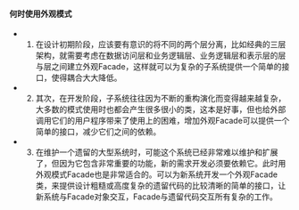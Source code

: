 #### 何时使用外观模式
+ 1. 在设计初期阶段，应该要有意识的将不同的两个层分离，比如经典的三层架构，就需要考虑在数据访问层和业务逻辑层、业务逻辑层和表示层的层与层之间建立外观Facade，这样就可以为复杂的子系统提供一个简单的接口，使得耦合大大降低。
+ 2. 其次，在开发阶段，子系统往往因为不断的重构演化而变得越来越复杂，大多数的模式使用时也都会产生很多很小的类，这本是好事，但也给外部调用它们的用户程序带来了使用上的困难，增加外观Facade可以提供一个简单的接口，减少它们之间的依赖。
+ 3. 在维护一个遗留的大型系统时，可能这个系统已经非常难以维护和扩展了，但因为它包含非常重要的功能，新的需求开发必须要依赖它。此时用外观模式Facade也是非常适合的。可以为新系统开发一个外观Facade类，来提供设计粗糙或高度复杂的遗留代码的比较清晰的简单的接口，让新系统与Facade对象交互，Facade与遗留代码交互所有复杂的工作。
